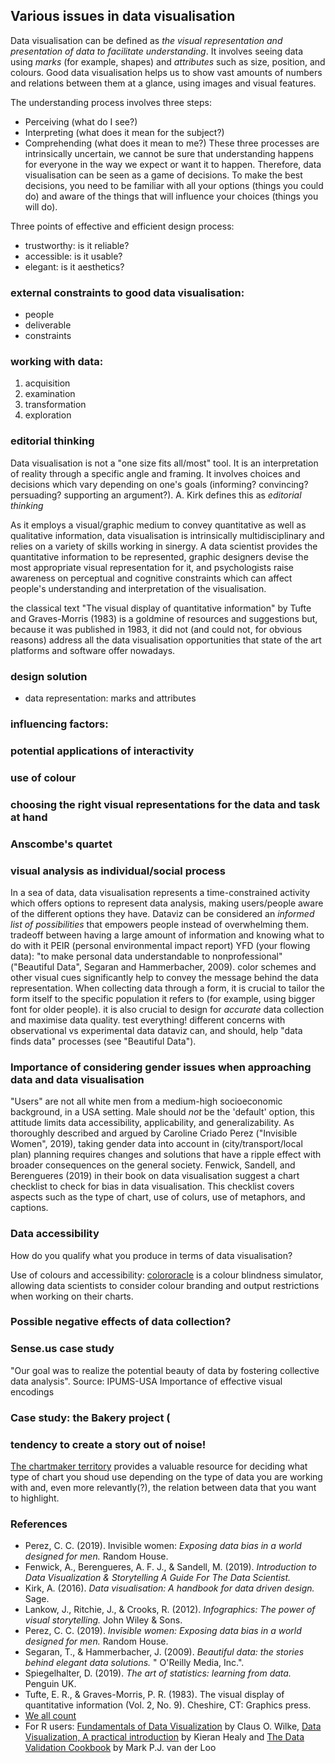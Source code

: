## Various issues in data visualisation

Data visualisation can be defined as _the visual representation and presentation of data to facilitate understanding_.
It involves seeing data using _marks_ (for example, shapes) and _attributes_ such as size, position, and colours.
Good data visualisation helps us to show vast amounts of numbers and relations between them at a glance, using images and visual features.
 
The understanding process involves three steps:
- Perceiving (what do I see?)
- Interpreting (what does it mean for the subject?)
- Comprehending (what does it mean to me?)
These three processes are intrinsically uncertain, we cannot be sure that understanding happens for everyone in the way we expect or want it to happen. Therefore, data visualisation can be seen as a game of decisions. To make the best decisions, you need to be familiar with all your options (things you could do) and aware of the things that will influence your choices (things you will do).

<!--this part is taken from A. Kirk slides from the dataviz course-->

Three points of effective and efficient design process:
- trustworthy: is it reliable?
- accessible: is it usable?
- elegant: is it aesthetics?
 
### external constraints to good data visualisation:
* people
* deliverable
* constraints

### working with data: 
1. acquisition
2. examination
3. transformation
4. exploration

<!--this part is taken from A. Kirk slides from the dataviz course ENDS-->

### editorial thinking

Data visualisation is not a "one size fits all/most" tool. 
It is an interpretation of reality through a specific angle and framing.
It involves choices and decisions which vary depending on one's goals (informing? convincing? persuading? supporting an argument?). A. Kirk defines this as _editorial thinking_
<!--this part is taken from A. Kirk slides from the dataviz course ENDS-->

As it employs a visual/graphic medium to convey quantitative as well as qualitative information, data visualisation is intrinsically multidisciplinary and relies on a variety of skills working in sinergy. 
A data scientist provides the quantitative information to be represented, graphic designers devise the most appropriate visual representation for it, and psychologists raise awareness on perceptual and cognitive constraints which can affect people's understanding and interpretation of the visualisation.
 
the classical text "The visual display of quantitative information" by Tufte and Graves-Morris (1983) is a goldmine of resources and suggestions but, because it was published in 1983, it did not (and could not, for obvious reasons) address all the data visualisation opportunities that state of the art platforms and software offer nowadays. 

### design solution

* data representation: marks and attributes
### influencing factors:

### potential applications of interactivity

### use of colour
<!---use of colour in domain-specific contexts: Christen, M., Brugger, P., & Fabrikant, S. I. (2021). Susceptibility of domain experts to color manipulation indicate a need for design principles in data visualization. PloS one, 16(2), e0246479. -->

<!--### Storytelling
Data visualisation and infographics are essential tools for _storytelling_-->

### choosing the right visual representations for the data and task at hand
### Anscombe's quartet
### visual analysis as individual/social process

In a sea of data, data visualisation represents a time-constrained activity which offers options to represent data analysis, making users/people aware of the different options they have. Dataviz can be considered an *informed list of possibilities* that empowers people instead of overwhelming them.
tradeoff between having a large amount of information and knowing what to do with it 
PEIR (personal environmental impact report)
YFD (your flowing data): "to make personal data understandable to nonprofessional" ("Beautiful Data", Segaran and Hammerbacher, 2009).
color schemes and other visual cues significantly help to convey the message behind the data representation.
When collecting data through a form, it is crucial to tailor the form itself to the specific population it refers to (for example, using bigger font for older people).
it is also crucial to design for _accurate_ data collection and maximise data quality. 
test everything!
different concerns with observational vs experimental data
dataviz can, and should, help "data finds data" processes (see "Beautiful Data"). 

### Importance of considering gender issues when approaching data and data visualisation
"Users" are not all white men from a medium-high socioeconomic background, in a USA setting. 
Male should *not* be the 'default' option, this attitude limits data accessibility, applicability, and generalizability. 
As thoroughly described and argued by Caroline Criado Perez ("Invisible Women", 2019), taking gender data into account in (city/transport/local plan) planning requires changes and solutions that have a ripple effect with broader consequences on the general society.
Fenwick, Sandell, and Berengueres (2019) in their book on data visualisation suggest a chart checklist to check for bias in data visualisation. This checklist covers aspects such as the type of chart, use of colurs, use of metaphors, and captions. 

### Data accessibility

How do you qualify what you produce in terms of data visualisation?
<!--need to check what you wrote in the notes-->
Use of colours and accessibility: [colororacle](www.colororacle.org) is a colour blindness simulator, allowing data scientists to consider colour branding and output restrictions when working on their charts.

### Possible negative effects of data collection?
### Sense.us case study <!--does anyone know more about them?-->
"Our goal was to realize the potential beauty of data by fostering collective data analysis".
Source: IPUMS-USA
Importance of effective visual encodings
### Case study: the Bakery project (

### tendency to create a story out of noise!

[The chartmaker territory](https://chartmaker.visualisingdata.com/) provides a valuable resource for deciding what type of chart you shoud use depending on the type of data you are working with and, even more relevantly(?), the relation between data that you want to highlight.


<!--## UK data service!-->
<!--further development: use of dashboards-->

### References
- Perez, C. C. (2019). Invisible women: _Exposing data bias in a world designed for men._ Random House.
- Fenwick, A., Berengueres, A. F. J., & Sandell, M. (2019). _Introduction to Data Visualization & Storytelling A Guide For The Data Scientist._
- Kirk, A. (2016). _Data visualisation: A handbook for data driven design._ Sage.
- Lankow, J., Ritchie, J., & Crooks, R. (2012). _Infographics: The power of visual storytelling._ John Wiley & Sons.
- Perez, C. C. (2019). _Invisible women: Exposing data bias in a world designed for men._ Random House.
- Segaran, T., & Hammerbacher, J. (2009). _Beautiful data: the stories behind elegant data solutions._ " O'Reilly Media, Inc.".
- Spiegelhalter, D. (2019). _The art of statistics: learning from data._ Penguin UK.
- Tufte, E. R., & Graves-Morris, P. R. (1983). The visual display of quantitative information (Vol. 2, No. 9). Cheshire, CT: Graphics press.
- [We all count](https://weallcount.com/the-data-process/)
- For R users: [Fundamentals of Data Visualization](https://clauswilke.com/dataviz/) by Claus O. Wilke, [Data Visualization, A practical introduction](https://socviz.co/) by Kieran Healy and [The Data Validation Cookbook](https://data-cleaning.github.io/validate/) by Mark P.J. van der Loo
